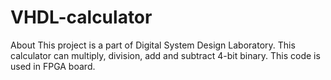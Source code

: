 # VHDL-calculator

About 
This project is a part of Digital System Design Laboratory. This calculator can multiply, division, add and subtract 4-bit binary. This code is used in FPGA board.
